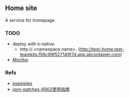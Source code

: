 ## Home site
A service for homepage.

### TODO
* deploy with k-native.
  + http://<service-name>.<namespace.name>.<YOUR-KNative-Gateway-DomainName>
    (http://test-home.test-teamkits.f56c99f527149f7d.app.alicontainer.com)
* [Monitor](https://amplify.nginx.com/docs)

### Refs
* [examples](https://github.com/AliyunContainerService/serverless-k8s-examples/tree/master/ingress-alb)
* [json-patches-6902使用指南](https://skryvets.com/blog/2019/05/15/kubernetes-kustomize-json-patches-6902)
